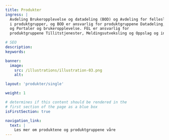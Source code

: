 ```yaml
---
title: Produkter
ingress: |
  Avdeling Brukeropplevelse og datadeling (BOD) og Avdeling for fellesløsninger (FEL) leverer begge fellesløsninger som er til gode for samfunnet. Fellesløsningene til Digdir er inndelt
  i produktgrupper, og BOD er ansvarlig for produktgruppene Datadeling, Tjenesteutvikling
  og Portaler og brukeropplevelse. FEL er ansvarlig for
  produktgruppene Tillitstjenester, Meldingsutveksling og Oppslag og innsyn.

# SEO
description:
keywords:

banner:
  image:
    src: /illustrations/illustration-03.png
    alt:

layout: 'produkter/single'

weight: 1

# determines if this content should be rendered in the
# first section of the page as a blue box
isFirstSection: true

navigation_link:
  text: |
    Les mer om produktene og produktgruppene våre
---
```

